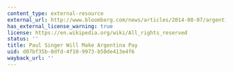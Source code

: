 ```yaml
---
content_type: external-resource
external_url: http://www.bloomberg.com/news/articles/2014-08-07/argentinas-vulture-paul-singer-is-wall-street-freedom-fighter
has_external_license_warning: true
license: https://en.wikipedia.org/wiki/All_rights_reserved
status: ''
title: Paul Singer Will Make Argentina Pay
uid: d07bf35b-0dfd-4f10-9973-b50de413e4f6
wayback_url: ''
---
```

